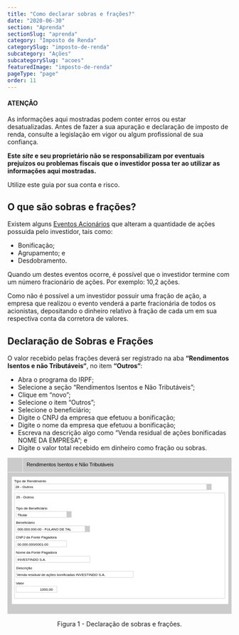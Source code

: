 ```yaml
---
title: "Como declarar sobras e frações?"
date: "2020-06-30"
section: "Aprenda"
sectionSlug: "aprenda"
category: "Imposto de Renda"
categorySlug: "imposto-de-renda"
subcategory: "Ações"
subcategorySlug: "acoes"
featuredImage: "imposto-de-renda"
pageType: "page"
order: 11
---
```


<div class="dashedBox">

<h4>ATENÇÃO</h4>

As informações aqui mostradas podem conter erros ou estar desatualizadas. Antes de fazer a sua apuração e declaração de imposto de renda, consulte a legislação em vigor ou algum profissional de sua confiança.

**Este *site* e seu proprietário não se responsabilizam por eventuais prejuízos ou problemas fiscais que o investidor possa ter ao utilizar as informações aqui mostradas.**

Utilize este guia por sua conta e risco.


</div>

## O que são sobras e frações?

Existem alguns [Eventos Acionários](/aprenda/renda-variavel/eventos-acionarios) que alteram a quantidade de ações possuida pelo investidor, tais como:

- Bonificação;
- Agrupamento; e
- Desdobramento.

Quando um destes eventos ocorre, é possível que o investidor termine com um número fracionário de ações. Por exemplo: 10,2 ações.

Como não é possível a um investidor possuir uma fração de ação, a empresa que realizou o evento venderá a parte fracionária de todos os acionistas, depositando o dinheiro relativo à fração de cada um em sua respectiva conta da corretora de valores.

## Declaração de Sobras e Frações

O valor recebido pelas frações deverá ser registrado na aba **“Rendimentos Isentos e não Tributáveis“**, no item **“Outros“**:

- Abra o programa do IRPF;
- Selecione a seção “Rendimentos Isentos e Não Tributáveis”;
- Clique em “novo”;
- Selecione o item “Outros”;
- Selecione o beneficiário;
- Digite o CNPJ da empresa que efetuou a bonificação;
- Digite o nome da empresa que efetuou a bonificação;
- Escreva na descrição algo como “Venda residual de ações bonificadas NOME DA EMPRESA”; e
- Digite o valor total recebido em dinheiro como fração ou sobras.



<div style="text-align:center">
<svg  viewBox="0 0 313.9 218" >
<style type="text/css">
	.st0{fill:#CBCBCB;}
	.st1{fill:#FFFFFF;}
	.st2{fill:none;stroke:#FFFFFF;stroke-width:0.5;stroke-miterlimit:10;}
	.st3{fill:none;stroke:#CBCBCB;stroke-width:0.5;stroke-miterlimit:10;}
	.st4{font-family:'Arial';}
	.st5{font-size:7px;}
	.st6{font-size:5px;}
</style>
<g id="fundo_cinza">
	<rect id="XMLID_103_" class="st0" width="313.9" height="218"/>
</g>
<g id="fundo_branco">
	<rect id="XMLID_102_" x="6.1" y="26.4" class="st1" width="303.3" height="177.9"/>
	<line id="XMLID_101_" class="st2" x1="317.5" y1="20.1" x2="-3.2" y2="20.1"/>
	<line id="XMLID_100_" class="st2" x1="21.3" y1="20.1" x2="21.3" y2="-2.1"/>
</g>
<g id="bordas">
	<rect id="XMLID_99_" x="9.9" y="49.1" class="st3" width="294.7" height="147.4"/>
	<rect id="XMLID_98_" x="9.9" y="36.3" class="st3" width="269.2" height="8.7"/>
	<rect id="XMLID_97_" x="12" y="74.7" class="st3" width="71.9" height="8.7"/>
	<rect id="XMLID_96_" x="12" y="179.3" class="st3" width="57.2" height="8.7"/>
	<rect id="XMLID_95_" x="12" y="95" class="st3" width="97.6" height="8.7"/>
	<rect id="XMLID_94_" x="12" y="115.8" class="st3" width="70.8" height="8.7"/>
	<rect id="XMLID_93_" x="12" y="137.5" class="st3" width="103.4" height="8.7"/>
	<rect id="XMLID_107_" x="12" y="158.4" class="st3" width="164.3" height="8.7"/>
</g>
<g id="botões">
	<rect id="XMLID_92_" x="82.8" y="74.7" class="st0" width="6.9" height="8.7"/>
	<rect id="XMLID_91_" x="108.5" y="95" class="st0" width="6.9" height="8.7"/>
	<rect id="XMLID_104_" x="279" y="36.3" class="st0" width="6.9" height="8.7"/>
</g>
<g id="texto">
	<text id="XMLID_90_" transform="matrix(1 0 0 1 26.7782 11.7102)" class="st4 st5">Rendimentos Isentos e Não Tributáveis</text>
	<text id="XMLID_89_" transform="matrix(1 0 0 1 9.4165 34.2029)" class="st4 st6">Tipo de Rendimento</text>
	<text id="XMLID_88_" transform="matrix(1 0 0 1 11.0002 42.5066)" class="st4 st6">26 - Outros</text>
	<text id="XMLID_87_" transform="matrix(1 0 0 1 11.9735 72.4883)" class="st4 st6">Tipo de Beneficiário</text>
	<text id="XMLID_86_" transform="matrix(1 0 0 1 14.0005 81.5724)" class="st4 st6">Titular</text>
	<text id="XMLID_85_" transform="matrix(1 0 0 1 11.8518 176.6306)" class="st4 st6">Valor</text>
	<text id="XMLID_84_" transform="matrix(1 0 0 1 45.5121 185.8904)" class="st4 st6">1000,00</text>
	<text id="XMLID_83_" transform="matrix(1 0 0 1 11.974 92.2556)" class="st4 st6">Beneficiário</text>
	<text id="XMLID_82_" transform="matrix(0.9651 0 0 1 14.0005 101.3397)" class="st4 st6">000.000.000-00 - FULANO DE TAL</text>
	<text id="XMLID_81_" transform="matrix(1 0 0 1 11.9736 56.546)" class="st4 st6">26 - Outros</text>
	<text id="XMLID_80_" transform="matrix(1 0 0 1 11.8078 112.6306)" class="st4 st6">CNPJ da Fonte Pagadora</text>
	<text id="XMLID_79_" transform="matrix(1 0 0 1 11.8076 133.7878)" class="st4 st6">Nome da Fonte Pagadora</text>
	<text id="XMLID_78_" transform="matrix(0.9651 0 0 1 14.0007 122.6454)" class="st4 st6">00.000.000/0001-00</text>
	<text id="XMLID_77_" transform="matrix(0.9651 0 0 1 14.0007 143.673)" class="st4 st6">INVESTINDO S.A.</text>
	<text id="XMLID_106_" transform="matrix(1 0 0 1 12.3554 155.6306)" class="st4 st6">Descrição</text>
	<text id="XMLID_105_" transform="matrix(1 0 0 1 13.0553 164.8904)" class="st4 st6">Venda residual de ações bonificadas INVESTINDO S.A.</text>
</g>
</svg>




</div>


<p class="legenda" style="text-align:center">Figura 1 - Declaração de sobras e frações.</p>